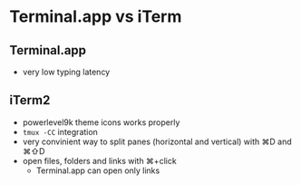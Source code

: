 # Terminal.app vs iTerm
## Terminal.app
+ very low typing latency

## iTerm2
+ powerlevel9k theme icons works properly
+ `tmux -CC` integration
+ very convinient way to split panes (horizontal and vertical) with ⌘D and ⌘⇧D
+ open files, folders and links with ⌘+click
    + Terminal.app can open only links
